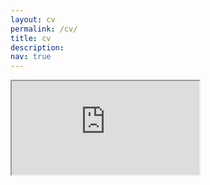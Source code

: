 ```yaml
---
layout: cv
permalink: /cv/
title: cv
description:
nav: true
---
```


<iframe src="https://drive.google.com/file/d/1PhoHxwAFuk_pcDWMj7c7OkACwiS4eICP/preview"></iframe>
